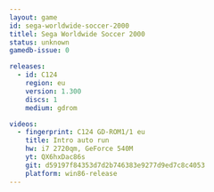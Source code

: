 ```yaml
---
layout: game
id: sega-worldwide-soccer-2000
titlel: Sega Worldwide Soccer 2000
status: unknown
gamedb-issue: 0

releases:
  - id: C124
    region: eu
    version: 1.300
    discs: 1
    medium: gdrom

videos:
  - fingerprint: C124 GD-ROM1/1 eu
    title: Intro auto run
    hw: i7 2720qm, GeForce 540M
    yt: QX6hxDac86s
    git: d59197f84353d7d2b746383e9277d9ed7c8c4053
    platform: win86-release
---
```


